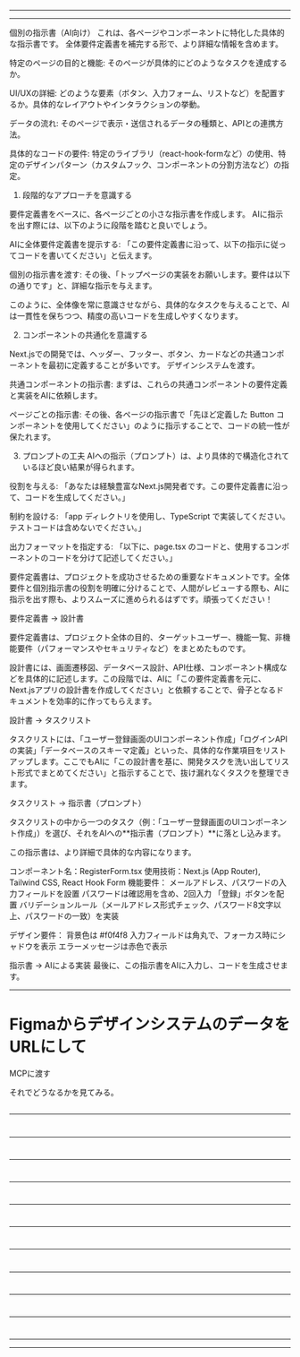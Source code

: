




----------------------------------------
----------------------------------------

個別の指示書（AI向け）
これは、各ページやコンポーネントに特化した具体的な指示書です。
全体要件定義書を補完する形で、より詳細な情報を含めます。

特定のページの目的と機能: そのページが具体的にどのようなタスクを達成するか。

UI/UXの詳細: どのような要素（ボタン、入力フォーム、リストなど）を配置するか。具体的なレイアウトやインタラクションの挙動。

データの流れ: そのページで表示・送信されるデータの種類と、APIとの連携方法。

具体的なコードの要件: 特定のライブラリ（react-hook-formなど）の使用、特定のデザインパターン（カスタムフック、コンポーネントの分割方法など）の指定。



1. 段階的なアプローチを意識する

要件定義書をベースに、各ページごとの小さな指示書を作成します。
AIに指示を出す際には、以下のように段階を踏むと良いでしょう。

AIに全体要件定義書を提示する: 「この要件定義書に沿って、以下の指示に従ってコードを書いてください」と伝えます。

個別の指示書を渡す: その後、「トップページの実装をお願いします。要件は以下の通りです」と、詳細な指示を与えます。

このように、全体像を常に意識させながら、具体的なタスクを与えることで、AIは一貫性を保ちつつ、精度の高いコードを生成しやすくなります。



2. コンポーネントの共通化を意識する

Next.jsでの開発では、ヘッダー、フッター、ボタン、カードなどの共通コンポーネントを最初に定義することが多いです。
デザインシステムを渡す。



共通コンポーネントの指示書: まずは、これらの共通コンポーネントの要件定義と実装をAIに依頼します。

ページごとの指示書: その後、各ページの指示書で「先ほど定義した Button コンポーネントを使用してください」のように指示することで、コードの統一性が保たれます。

3. プロンプトの工夫
AIへの指示（プロンプト）は、より具体的で構造化されているほど良い結果が得られます。

役割を与える: 「あなたは経験豊富なNext.js開発者です。この要件定義書に沿って、コードを生成してください。」

制約を設ける: 「app ディレクトリを使用し、TypeScript で実装してください。テストコードは含めないでください。」

出力フォーマットを指定する: 「以下に、page.tsx のコードと、使用するコンポーネントのコードを分けて記述してください。」

要件定義書は、プロジェクトを成功させるための重要なドキュメントです。全体要件と個別指示書の役割を明確に分けることで、人間がレビューする際も、AIに指示を出す際も、よりスムーズに進められるはずです。頑張ってください！



要件定義書 → 設計書

要件定義書は、プロジェクト全体の目的、ターゲットユーザー、機能一覧、非機能要件（パフォーマンスやセキュリティなど）をまとめたものです。

設計書には、画面遷移図、データベース設計、API仕様、コンポーネント構成などを具体的に記述します。この段階では、AIに「この要件定義書を元に、Next.jsアプリの設計書を作成してください」と依頼することで、骨子となるドキュメントを効率的に作ってもらえます。



設計書 → タスクリスト

タスクリストには、「ユーザー登録画面のUIコンポーネント作成」「ログインAPIの実装」「データベースのスキーマ定義」といった、具体的な作業項目をリストアップします。ここでもAIに「この設計書を基に、開発タスクを洗い出してリスト形式でまとめてください」と指示することで、抜け漏れなくタスクを整理できます。



タスクリスト → 指示書（プロンプト）

タスクリストの中から一つのタスク（例：「ユーザー登録画面のUIコンポーネント作成」）を選び、それをAIへの**指示書（プロンプト）**に落とし込みます。

この指示書は、より詳細で具体的な内容になります。

コンポーネント名：RegisterForm.tsx
使用技術：Next.js (App Router), Tailwind CSS, React Hook Form
機能要件：
	メールアドレス、パスワードの入力フィールドを設置
	パスワードは確認用を含め、2回入力
	「登録」ボタンを配置
	バリデーションルール（メールアドレス形式チェック、パスワード8文字以上、パスワードの一致）を実装

デザイン要件：
	背景色は #f0f4f8
	入力フィールドは角丸で、フォーカス時にシャドウを表示
	エラーメッセージは赤色で表示



指示書 → AIによる実装
最後に、この指示書をAIに入力し、コードを生成させます。







----------------------------------------

# FigmaからデザインシステムのデータをURLにして
MCPに渡す

それでどうなるかを見てみる。





## 





## 





----------------------------------------

# 





## 





## 





----------------------------------------

# 





## 





## 





----------------------------------------

# 





## 





## 





----------------------------------------

# 





## 





## 





----------------------------------------

# 





## 





## 





----------------------------------------

# 





## 





## 





----------------------------------------

# 





## 





## 





----------------------------------------

# 





## 





## 





----------------------------------------

# 





## 





## 





----------------------------------------

# 





## 





## 





----------------------------------------
----------------------------------------



